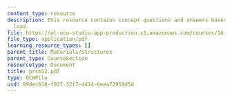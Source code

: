 ```yaml
---
content_type: resource
description: This resource contains concept questions and answers based on buckling
  load.
file: https://ol-ocw-studio-app-production.s3.amazonaws.com/courses/16-01-unified-engineering-i-ii-iii-iv-fall-2005-spring-2006/99dec618f03732f744146eea72959d5d_prsm12.pdf
file_type: application/pdf
learning_resource_types: []
parent_title: Materials/Structures
parent_type: CourseSection
resourcetype: Document
title: prsm12.pdf
type: OCWFile
uid: 99dec618-f037-32f7-4414-6eea72959d5d
---
```

